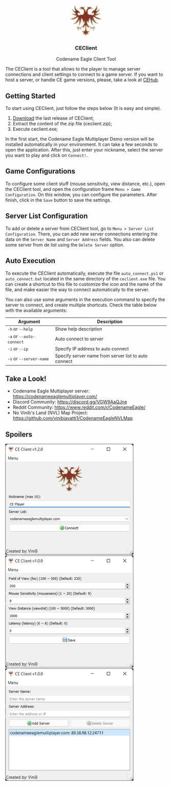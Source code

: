 <p align="center">
  <a href="https://github.com/vinibiavatti1/CEHub">
    <img src="https://raw.githubusercontent.com/vinibiavatti1/CEHub/main/resources/images/ce_icon.png" width="100" />
  </a>
</p>

<h3 align="center">CEClient</h3>

<p align="center">
  Codename Eagle Client Tool
</p>

The CEClient is a tool that allows to the player to manage server connections and client settings to connect to a game server. If you want to host a server, or handle CE game versions, please, take a look at [CEHub](https://github.com/vinibiavatti1/CEHub).

## Getting Started

To start using CEClient, just follow the steps below (It is easy and simple).

1. [Download](https://github.com/vinibiavatti1/CEClient/releases/latest) the last release of CEClient;
2. Extract the content of the zip file (ceclient.zip);
3. Execute ceclient.exe;

In the first start, the Codename Eagle Multiplayer Demo version will be installed automatically in your environment. It can take a few seconds to open the application. After this, just enter your nickname, select the server you want to play and click on `Connect!`.

## Game Configurations

To configure some client stuff (mouse sensitivity, view distance, etc.), open the CEClient tool, and open the configuration frame `Menu > Game Configuration`. On this window, you can configure the parameters. After finish, click in the `Save` button to save the settings.

## Server List Configuration

To add or delete a server from CEClient tool, go to `Menu > Server List Configuration`. There, you can add new server connections entering the data on the `Server Name` and `Server Address` fields. You also can delete some server from de list using the `Delete Server` option.

## Auto Execution

To execute the CEClient automatically, execute the file `auto_connect.ps1` or `auto_connect.bat` located in the same directory of the `ceclient.exe` file. You can create a shortcut to this file to customize the icon and the name of the file, and make easier the way to connect automatically to the server.

You can also use some arguments in the execution command to specify the server to connect, and create multiple shortcuts. Check the table below with the available arguments:

|Argument|Description|
|---|---|
|`-h` or `--help`|Show help description|
|`-a` or `--auto-connect`|Auto connect to server|
|`-i` or `--ip`|Specify IP address to auto connect|
|`-s` or `--server-name`|Specify server name from server list to auto connect|

## Take a Look!

- Codename Eagle Multiplayer server: https://codenameeaglemultiplayer.com/
- Discord Community: https://discord.gg/VGW9AaQJne
- Reddit Community: https://www.reddit.com/r/CodenameEagle/
- No Vinib's Land (NVL) Map Project: https://github.com/vinibiavatti1/CodenameEagleNVLMap

## Spoilers

<img src="https://raw.githubusercontent.com/vinibiavatti1/CEClient/main/images/5.png" width="400" alt="CEClient image 2"/>

<img src="https://raw.githubusercontent.com/vinibiavatti1/CEClient/main/images/3.png" width="400" alt="CEClient image 3"/>

<img src="https://raw.githubusercontent.com/vinibiavatti1/CEClient/main/images/4.png" width="400" alt="CEClient image 4"/>
